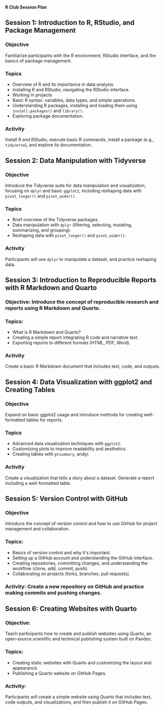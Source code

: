 **R Club Session Plan**

## Session 1: Introduction to R, RStudio, and Package Management

### Objective
Familiarize participants with the R environment, RStudio interface, and the basics of package management.

### Topics
- Overview of R and its importance in data analysis.
- Installing R and RStudio; navigating the RStudio interface.
- Working in projects
- Basic R syntax: variables, data types, and simple operations.
- Understanding R packages, installing and loading them using `install.packages()` and `library()`.
- Exploring package documentation.

### Activity
Install R and RStudio, execute basic R commands, install a package (e.g., `tidyverse`), and explore its documentation.

## Session 2: Data Manipulation with Tidyverse

### Objective
Introduce the Tidyverse suite for data manipulation and visualization, focusing on `dplyr` and basic `ggplot2`, including reshaping data with `pivot_longer()` and `pivot_wider()`.

### Topics
- Brief overview of the Tidyverse packages.
- Data manipulation with `dplyr` (filtering, selecting, mutating, summarizing, and grouping).
- Reshaping data with `pivot_longer()` and `pivot_wider()`.

### Activity
Participants will use `dplyr` to manipulate a dataset, and practice reshaping data.

## Session 3: Introduction to Reproducible Reports with R Markdown and Quarto

### Objective: Introduce the concept of reproducible research and reports using R Markdown and Quarto.

### Topics:
- What is R Markdown and Quarto?
- Creating a simple report integrating R code and narrative text.
- Exporting reports to different formats (HTML, PDF, Word).

### Activity
Create a basic R Markdown document that includes text, code, and outputs.


## Session 4: Data Visualization with ggplot2 and Creating Tables

### Objective
Expand on basic ggplot2 usage and introduce methods for creating well-formatted tables for reports.

### Topics
- Advanced data visualization techniques with `ggplot2`.
- Customizing plots to improve readability and aesthetics.
- Creating tables with `gtsummary`, and`gt`  

### Activity
Create a visualization that tells a story about a dataset. Generate a report including a well-formatted table.

## Session 5: Version Control with GitHub

### Objective
Introduce the concept of version control and how to use GitHub for project management and collaboration.

### Topics:
- Basics of version control and why it's important.
- Setting up a GitHub account and understanding the GitHub interface.
- Creating repositories, committing changes, and understanding the workflow (clone, add, commit, push).
- Collaborating on projects (forks, branches, pull requests).

### Activity: Create a new repository on GitHub and practice making commits and pushing changes.

## Session 6: Creating Websites with Quarto

### Objective:
Teach participants how to create and publish websites using Quarto, an open-source scientific and technical publishing system built on Pandoc.

### Topics:
- Creating static websites with Quarto and customizing the layout and appearance.
- Publishing a Quarto website on GitHub Pages.

### Activity: 
Participants will create a simple website using Quarto that includes text, code outputs, and visualizations, and then publish it on GitHub Pages.


